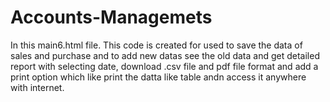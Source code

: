 # Accounts-Managemets

In this main6.html file. This code is created for used to save the data of sales and purchase and to add new datas see the old data and get detailed report with selecting date, download .csv file and pdf file format and add a print option which like print the datta like table andn access it anywhere with internet.
